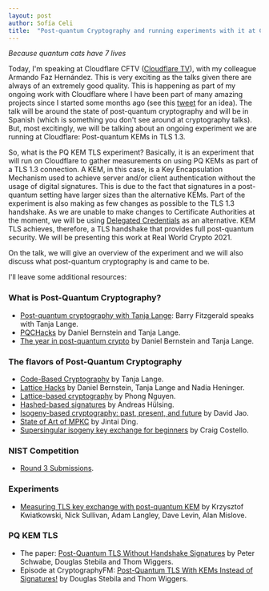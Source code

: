 ```yaml
---
layout: post
author: Sofía Celi
title:  "Post-quantum Cryptography and running experiments with it at Cloudflare"
---
```

*Because quantum cats have 7 lives*

Today, I'm speaking at Cloudflare CFTV ([Cloudflare TV](https://cloudflare.tv/event/5G46CmInDoEyAFmk9Ewi3O)),
with my colleague Armando Faz Hernández. This is very exciting as the talks
given there are always of an extremely good quality. This is happening as
part of my ongoing work with Cloudflare where I have been part of many
amazing projects since I started some months ago (see this [tweet](https://twitter.com/claucece/status/1336432849365446658)
for an idea). The talk will be around the state of post-quantum cryptography
and will be in Spanish (which is something you don't see around at cryptography
talks). But, most excitingly, we will be talking about an ongoing experiment we
are running at Cloudflare: Post-quantum KEMs in TLS 1.3.

So, what is the PQ KEM TLS experiment? Basically, it is an experiment that will
run on Cloudflare to gather measurements on using PQ KEMs as part of a TLS 1.3
connection. A KEM, in this case, is a Key Encapsulation Mechanism used to
achieve server and/or client authentication without the usage of digital
signatures. This is due to the fact that signatures in a post-quantum setting
have larger sizes than the alternative KEMs. Part of the experiment is also
making as few changes as possible to the TLS 1.3 handshake. As we are unable to
make changes to Certificate Authorities at the moment, we will be using
[Delegated Credentials](https://tools.ietf.org/html/draft-ietf-tls-subcerts-03)
as an alternative. KEM TLS achieves, therefore, a TLS handshake that provides
full post-quantum security. We will be presenting this work at Real World Crypto
2021.

On the talk, we will give an overview of the experiment and we will also discuss
what post-quantum cryptography is and came to be.

I'll leave some additional resources:

### What is Post-Quantum Cryptography?

* [Post-quantum cryptography with Tanja Lange](https://scienceishere.libsyn.com/science-is-here-7-post-quantum-cryptography-with-tanja-lange): Barry Fitzgerald speaks with Tanja Lange.
* [PQCHacks](https://www.youtube.com/watch?v=-LlkJZJ5DMQ) by Daniel Bernstein and Tanja Lange.
* [The year in post-quantum crypto](https://www.youtube.com/watch?v=ZCmnQR3_qWg) by Daniel Bernstein and Tanja Lange.

### The flavors of Post-Quantum Cryptography

* [Code-Based Cryptography](https://www.youtube.com/watch?v=EqRsel-rXac) by
  Tanja Lange.
* [Lattice Hacks](https://media.ccc.de/v/34c3-9075-latticehacks) by Daniel Bernstein, Tanja Lange and Nadia Heninger.
* [Lattice-based cryptography](https://www.youtube.com/watch?v=MG6g04R_Ims) by Phong Nguyen.
* [Hashed-based signatures](https://www.youtube.com/watch?v=qkqtsnXTMQM) by Andreas Hülsing.
* [Isogeny-based cryptography: past, present, and future](https://www.youtube.com/watch?v=AoE-uQinzqU) by David Jao.
* [State of Art of MPKC](https://www.youtube.com/watch?v=FrM6zAuI7-4) by Jintai Ding.
* [Supersingular isogeny key exchange for beginners](https://eprint.iacr.org/2019/1321) by Craig Costello.

### NIST Competition

* [Round 3 Submissions](https://csrc.nist.gov/Projects/post-quantum-cryptography/round-3-submissions).

### Experiments

* [Measuring TLS key exchange with post-quantum KEM](https://www.cs.umd.edu/~dml/papers/pqc_nist19.pdf) by Krzysztof Kwiatkowski, Nick Sullivan, Adam Langley, Dave Levin, Alan Mislove.

### PQ KEM TLS

* The paper: [Post-Quantum TLS Without Handshake Signatures](https://thomwiggers.nl/publication/kemtls/kemtls.pdf) by Peter Schwabe, Douglas Stebila and Thom Wiggers.
* Episode at CryptographyFM: [Post-Quantum TLS With KEMs Instead of Signatures!](https://www.cryptography.fm/1) by Douglas Stebila and Thom Wiggers.
